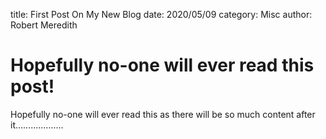 title: First Post On My New Blog
date: 2020/05/09
category: Misc
author: Robert Meredith

# Hopefully no-one will ever read this post!

Hopefully no-one will ever read this as there will be so much content after it...................
